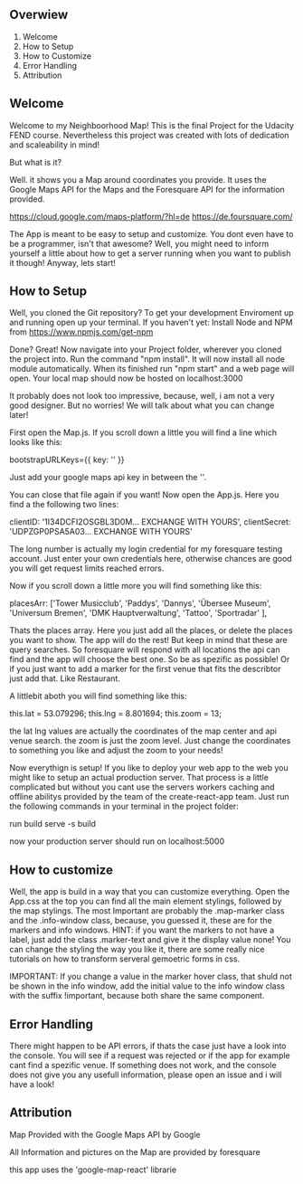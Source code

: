 ## Overwiew

1. Welcome
2. How to Setup
3. How to Customize
4. Error Handling
5. Attribution


## Welcome

Welcome to my Neighboorhood Map! This is the final Project for the Udacity FEND course.
Nevertheless this project was created with lots of dedication and scaleability in mind!

But what is it?

Well. it shows you a Map around coordinates you provide. It uses the Google Maps API for the Maps
and the Foresquare API for the information provided.

https://cloud.google.com/maps-platform/?hl=de
https://de.foursquare.com/

The App is meant to be easy to setup and customize. You dont even have to be a programmer, isn't that awesome?
Well, you might need to inform yourself a little about how to get a server running when you want to publish it though!
Anyway, lets start!


## How to Setup

Well, you cloned the Git repository? To get your development Enviroment up and running open up your terminal.
If you haven't yet: Install Node and NPM from
https://www.npmjs.com/get-npm

Done? Great! Now navigate into your Project folder, wherever you cloned the project into. Run the command "npm install".
It will now install all node module automatically. When its finished run "npm start" and a web page will open.
Your local map should now be hosted on localhost:3000

It probably does not look too impressive, because, well, i am not a very good designer. But no worries! We will talk about what you can change later!

First open the Map.js. If you scroll down a little you will find a line which looks like this:

bootstrapURLKeys={{ key: '' }}

Just add your google maps api key in between the ''.

You can close that file again if you want! Now open the App.js. Here you find a the following two lines:

clientID: '1I34DCFI2OSGBL3D0M... EXCHANGE WITH YOURS',
clientSecret: 'UDPZGP0PSA5A03... EXCHANGE WITH YOURS'

The long number is actually my login credential for my foresquare testing account. Just enter your own credentials here, otherwise chances are good you will get request limits reached errors.

Now if you scroll down a little more you will find something like this:

placesArr: ['Tower Musicclub',
            'Paddys',
            'Dannys',
            'Übersee Museum',
            'Universum Bremen',
            'DMK Hauptverwaltung',
            'Tattoo',
            'Sportradar'
],

Thats the places array. Here you just add all the places, or delete the places you want to show. The app will do the rest! But keep in mind that these are query searches. So foresquare will respond
with all locations the api can find and the app will choose the best one. So be as spezific as possible! Or if you just want to add a marker for the first venue that fits the describtor just add that. Like Restaurant.

A littlebit aboth you will find something like this:

this.lat = 53.079296;
this.lng = 8.801694;
this.zoom = 13;  

the lat lng values are actually the coordinates of the map center and api venue search. the zoom is just the zoom level. Just change the coordinates to something you like and adjust the zoom to your needs!

Now everythign is setup! If you like to deploy your web app to the web you might like to setup an actual production server. That process is a little complicated but without you cant use the servers workers caching and offline abilitys provided by the team of the create-react-app team.
Just run the following commands in your terminal in the project folder:

run build
serve -s build

now your production server should run on localhost:5000

## How to customize

Well, the app is build in a way that you can customize everything. Open the App.css at the top you can find all the main element stylings, followed by the map stylings. The most Important are probably the .map-marker class and the .info-window class, because, you guessed it, these are for the markers and info windows.
HINT: if you want the markers to not have a label, just add the class .marker-text and give it the display value none!
You can change the styling the way you like it, there are some really nice tutorials on how to transform serveral gemoetric forms in css.

IMPORTANT: If you change a value in the marker hover class, that shuld not be shown in the info window, add the initial value to the info window  class with the suffix !important, because both share the same component.

## Error Handling

There might happen to be API errors, if thats the case just have a look into the console. You will see if a request was rejected or if the app for example cant find a spezific venue. If something does not work, and the console does not give you any usefull information, please open an issue and i will have a look!

## Attribution

Map Provided with the Google Maps API by Google

All Information and pictures on the Map are provided by foresquare

this app uses the 'google-map-react' librarie
